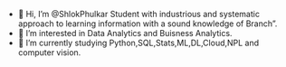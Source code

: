 - 👋 Hi, I’m @ShlokPhulkar Student with industrious and systematic approach to learning information with a sound knowledge of Branch”.
- 👀 I’m interested in Data Analytics and Buisness Analytics.
- 🌱 I’m currently studying Python,SQL,Stats,ML,DL,Cloud,NPL and computer vision.
